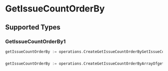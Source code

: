 # GetIssueCountOrderBy


## Supported Types

### GetIssueCountOrderBy1

```go
getIssueCountOrderBy := operations.CreateGetIssueCountOrderByGetIssueCountOrderBy1(operations.GetIssueCountOrderBy1{/* values here */})
```

### 

```go
getIssueCountOrderBy := operations.CreateGetIssueCountOrderByArrayOfgetIssueCountOrderBy2([]operations.GetIssueCountOrderBy2{/* values here */})
```

